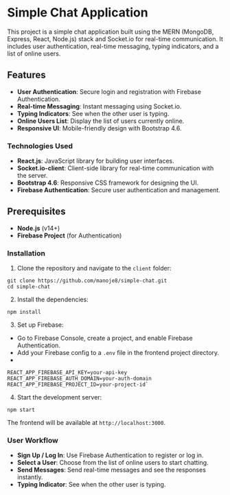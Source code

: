 # Simple Chat Application

This project is a simple chat application built using the MERN (MongoDB, Express, React, Node.js) stack and Socket.io for real-time communication. It includes user authentication, real-time messaging, typing indicators, and a list of online users.

## Features

- **User Authentication**: Secure login and registration with Firebase Authentication.
- **Real-time Messaging**: Instant messaging using Socket.io.
- **Typing Indicators**: See when the other user is typing.
- **Online Users List**: Display the list of users currently online.
- **Responsive UI**: Mobile-friendly design with Bootstrap 4.6.

### Technologies Used

- **React.js**: JavaScript library for building user interfaces.
- **Socket.io-client**: Client-side library for real-time communication with the server.
- **Bootstrap 4.6**: Responsive CSS framework for designing the UI.
- **Firebase Authentication**: Secure user authentication and management.

## Prerequisites 

- **Node.js** (v14+) 
- **Firebase Project** (for Authentication)

### Installation

1. Clone the repository and navigate to the `client` folder:

```
git clone https://github.com/manoje8/simple-chat.git	
cd simple-chat
```

2. Install the dependencies:

```
npm install
```

 3. Set up Firebase:
- Go to Firebase Console, create a project, and enable Firebase Authentication.
- Add your Firebase config to a `.env` file in the frontend project directory.
- 
```
REACT_APP_FIREBASE_API_KEY=your-api-key 
REACT_APP_FIREBASE_AUTH_DOMAIN=your-auth-domain
REACT_APP_FIREBASE_PROJECT_ID=your-project-id`
```

4. Start the development server:

```
npm start
```
  
The frontend will be available at `http://localhost:3000`.


### User Workflow

- **Sign Up / Log In**: Use Firebase Authentication to register or log in.
- **Select a User**: Choose from the list of online users to start chatting.
- **Send Messages**: Send real-time messages and see the responses instantly.
- **Typing Indicator**: See when the other user is typing.